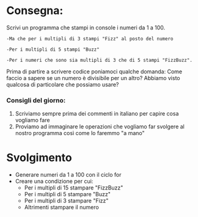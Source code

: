 # Consegna:
 Scrivi un programma che stampi in console i numeri da 1 a 100.

    -Ma che per i multipli di 3 stampi "Fizz" al posto del numero 

    -Per i multipli di 5 stampi "Buzz"

    -Per i numeri che sono sia multipli di 3 che di 5 stampi "FizzBuzz".

Prima di partire a scrivere codice poniamoci qualche domanda:
Come faccio a sapere se un numero è divisibile per un altro?
Abbiamo visto qualcosa di particolare che possiamo usare?


### Consigli del giorno:
1. Scriviamo sempre prima dei commenti in italiano per capire cosa vogliamo fare
2. Proviamo ad immaginare le operazioni che vogliamo far svolgere al nostro programma così come lo faremmo "a mano"

# Svolgimento
- Generare numeri da 1 a 100 con il ciclo for
- Creare una condizione per cui:
  - Per i multipli di 15 stampare "FizzBuzz"
  - Per i multipli di 5 stampare "Buzz"
  - Per i multipli di 3 stampare "Fizz"
  - Altrimenti  stampare il numero

